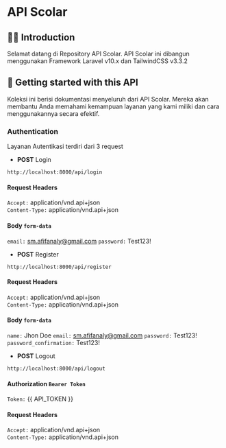 # API Scolar

## 👋🏻 Introduction
Selamat datang di Repository API Scolar. API Scolar ini dibangun menggunakan Framework Laravel v10.x dan TailwindCSS v3.3.2

## 🚀 Getting started with this API
Koleksi ini berisi dokumentasi menyeluruh dari API Scolar. Mereka akan membantu Anda memahami kemampuan layanan yang kami miliki dan cara menggunakannya secara efektif.

### Authentication
Layanan Autentikasi terdiri dari 3 request

- **POST** Login
``` url
http://localhost:8000/api/login
```
   #### Request Headers
   `Accept:` application/vnd.api+json  
   `Content-Type:` application/vnd.api+json  
   #### Body `form-data`
   `email:` sm.afifanaly@gmail.com
   `password:` Test123!
   
- **POST** Register
``` url
http://localhost:8000/api/register
```
   #### Request Headers
   `Accept:` application/vnd.api+json  
   `Content-Type:` application/vnd.api+json  
   #### Body `form-data`
   `name:` Jhon Doe
   `email:` sm.afifanaly@gmail.com
   `password:` Test123!
   `password_confirmation:` Test123!
   
 - **POST** Logout
``` url
http://localhost:8000/api/logout
```
   #### Authorization `Bearer Token`
   `Token:` {{ API_TOKEN }} 
   #### Request Headers
   `Accept:` application/vnd.api+json  
   `Content-Type:` application/vnd.api+json 
